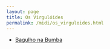 ```yaml
---
layout: page
title: Os Virgulóides
permalink: /midi/os_virguloides.html
---
```


* [Bagulho na Bumba](http://www.victor3d.com.br/midi/Bagulho_na_Bumba.mid)